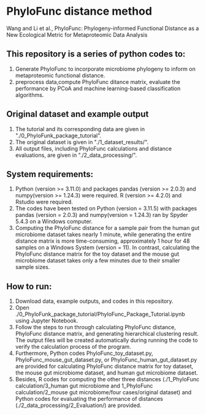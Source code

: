 # PhyloFunc distance method
Wang and Li et al., PhyloFunc: Phylogeny-informed Functional Distance as a New Ecological Metric for Metaproteomic Data Analysis

## This repository is a series of python codes to:
1) Generate PhyloFunc to incorporate microbiome phylogeny to inform on metaproteomic functional distance.
2) preprocess data,compute PhyloFunc ditance matrix, evaluate the performance by PCoA and machine learning-based classification algorithms.

## Original dataset and example output
1) The tutorial and its corresponding data are given in "./0_PhyloFunk_package_tutorial".
2) The original dataset is given in "./1_dataset_results/".
3) All output files, including PhyloFunc calculations and distance evaluations, are given in "./2_data_processing/".

## System requirements:
1) Python (version >= 3.11.0) and packages pandas (version >= 2.0.3) and numpy(version >= 1.24.3) were required. R (version >= 4.2.0) and Rstudio were required.
2) The codes have been tested on Python (version = 3.11.5) with packages pandas (version = 2.0.3) and numpy(version = 1.24.3) ran by Spyder 5.4.3 on a Windows computer.
3) Computing the PhyloFunc distance for a sample pair from the human gut microbiome dataset takes nearly 1 minute, while generating the entire distance matrix is more time-consuming, approximately 1 hour for 48 samples on a Windows System (version = 11). In contrast, calculating the PhyloFunc distance matrix for the toy dataset and the mouse gut microbiome dataset takes only a few minutes due to their smaller sample sizes.

## How to run:
1) Download data, example outputs, and codes in this repository.
2) Open ./0_PhyloFunk_package_tutorial/PhyloFunc_Package_Tutorial.ipynb using Jupyter Notebook.
3) Follow the steps to run through calculating PhyloFunc distance, PhyloFunc distance matrix, and generating hierarchical clustering result. The output files will be created automatically during running the code to verify the calculation process of the program.
4) Furthermore, Python codes PhyloFunc_toy_dataset.py, PhyloFunc_mouse_gut_dataset.py, or PhyloFunc_human_gut_dataset.py are provided for calculating PhyloFunc distance matrix for toy dataset, the mouse gut microbiome dataset, and human gut microbiome dataset.
5) Besides, R codes for computing the other three distances (./1_PhyloFunc calculation/3_human gut microbiome and 1_PhyloFunc calculation/2_mouse gut microbiome/four cases/original dataset) and Python codes for evaluating the performance of distances (./2_data_processing/2_Evaluation/) are provided.